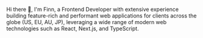 Hi there 👋, I'm Finn, a Frontend Developer with extensive experience building feature-rich and performant web applications for clients across the globe (US, EU, AU, JP), leveraging a wide range of modern web technologies such as React, Next.js, and TypeScript.
<!--
**chaukhoa97/chaukhoa97** is a ✨ _special_ ✨ repository because its `README.md` (this file) appears on your GitHub profile.

Here are some ideas to get you started:

- 🔭 I’m currently working on ...
- 🌱 I’m currently learning ...
- 👯 I’m looking to collaborate on ...
- 🤔 I’m looking for help with ...
- 💬 Ask me about ...
- 📫 How to reach me: ...
- 😄 Pronouns: ...
- ⚡ Fun fact: ...
-->
